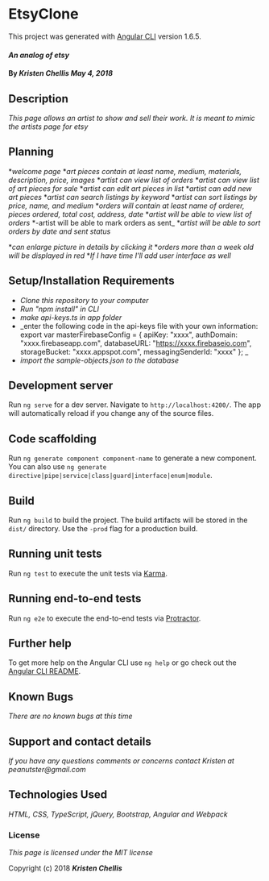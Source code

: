 # EtsyClone

This project was generated with [Angular CLI](https://github.com/angular/angular-cli) version 1.6.5.

#### _An analog of etsy_

#### By _**Kristen Chellis May 4, 2018**_

## Description

_This page allows an artist to show and sell their work. It is meant to mimic the artists page for etsy_

## Planning
*_welcome page_
*_art pieces contain at least name, medium, materials, description, price, images_
*_artist can view list of orders_
*_artist can view list of art pieces for sale_
*_artist can edit art pieces in list_
*_artist can add new art pieces_
*_artist can search listings by keyword_
*_artist can sort listings by price, name, and medium_
*_orders will contain at least name of orderer, pieces ordered, total cost, address, date_
*_artist will be able to view list of orders_
*-artist will be able to mark orders as sent_
*_artist will be able to sort orders by date and sent status_

*_can enlarge picture in details by clicking it_
*_orders more than a week old will be displayed in red_
*_If I have time I'll add user interface as well_



## Setup/Installation Requirements

* _Clone this repository to your computer_
* _Run "npm install" in CLI_
* _make api-keys.ts in app folder_
* _enter the following code in the api-keys file with your own information:
export var masterFirebaseConfig = {
    apiKey: "xxxx",
    authDomain: "xxxx.firebaseapp.com",
    databaseURL: "https://xxxx.firebaseio.com",
    storageBucket: "xxxx.appspot.com",
    messagingSenderId: "xxxx"
  };
_
* _import the sample-objects.json to the database_



## Development server

Run `ng serve` for a dev server. Navigate to `http://localhost:4200/`. The app will automatically reload if you change any of the source files.

## Code scaffolding

Run `ng generate component component-name` to generate a new component. You can also use `ng generate directive|pipe|service|class|guard|interface|enum|module`.

## Build

Run `ng build` to build the project. The build artifacts will be stored in the `dist/` directory. Use the `-prod` flag for a production build.

## Running unit tests

Run `ng test` to execute the unit tests via [Karma](https://karma-runner.github.io).

## Running end-to-end tests

Run `ng e2e` to execute the end-to-end tests via [Protractor](http://www.protractortest.org/).

## Further help

To get more help on the Angular CLI use `ng help` or go check out the [Angular CLI README](https://github.com/angular/angular-cli/blob/master/README.md).

## Known Bugs

_There are no known bugs at this time_

## Support and contact details

_If you have any questions comments or concerns contact Kristen at peanutster@gmail.com_

## Technologies Used

_HTML, CSS, TypeScript, jQuery, Bootstrap, Angular and Webpack_

### License

*This page is licensed under the MIT license*

Copyright (c) 2018 **_Kristen Chellis_**
